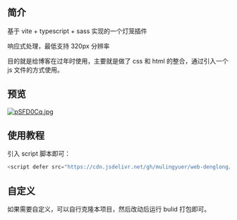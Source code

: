 ## 简介

基于 vite + typescript + sass 实现的一个灯笼插件

响应式处理，最低支持 320px 分辨率

目的就是给博客在过年时使用，主要就是做了 css 和 html 的整合，通过引入一个 js 文件的方式使用。

## 预览

[![pSFD0Cq.jpg](https://s1.ax1x.com/2023/01/04/pSFD0Cq.jpg)](https://imgse.com/i/pSFD0Cq)

## 使用教程

引入 script 脚本即可：

```javascript
<script defer src="https://cdn.jsdelivr.net/gh/mulingyuer/web-denglong/dist/denglong.js"></script>
```

## 自定义

如果需要自定义，可以自行克隆本项目，然后改动后运行 bulid 打包即可。

